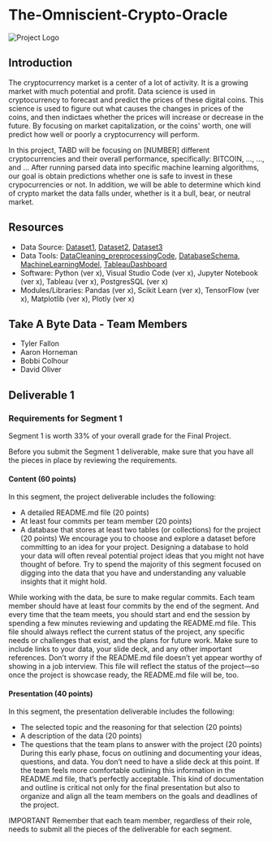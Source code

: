 # The-Omniscient-Crypto-Oracle

![Project Logo]()

## Introduction

The cryptocurrency market is a center of a lot of activity. It is a growing market with much potential and profit. Data science is used in cryptocurrency to forecast and predict the prices of these digital coins. This science is used to figure out what causes the changes in prices of the coins, and then indictaes whether the prices will increase or decrease in the future. By focusing on market capitalization, or the coins' worth, one will predict how well or poorly a cryptocurrency will perform. 

In this project, TABD will be focusing on [NUMBER] different cryptocurrencies and their overall performance, specifically: BITCOIN, ..., ..., and ... After running parsed data into specific machine learning algorithms, our goal is obtain predictions whether one is safe to invest in these crypocurrencies or not. In addition, we will be able to determine which kind of crypto market the data falls under, whether is it a bull, bear, or neutral market.

## Resources

* Data Source: [Dataset1](), [Dataset2](), [Dataset3]()
* Data Tools: [DataCleaning_preprocessingCode](.ipynb), [DatabaseSchema](.sql), [MachineLearningModel](.ipynb), [TableauDashboard]()
* Software: Python (ver x), Visual Studio Code (ver x), Jupyter Notebook (ver x), Tableau (ver x), PostgresSQL (ver x)
* Modules/Libraries: Pandas (ver x), Scikit Learn (ver x), TensorFlow (ver x), Matplotlib (ver x), Plotly (ver x)

## **Take A Byte Data** - Team Members

* Tyler Fallon
* Aaron Horneman
* Bobbi Colhour
* David Oliver

## Deliverable 1

### Requirements for Segment 1
Segment 1 is worth 33% of your overall grade for the Final Project.

Before you submit the Segment 1 deliverable, make sure that you have all the pieces in place by reviewing the requirements.

#### Content (60 points)
In this segment, the project deliverable includes the following:

- A detailed README.md file (20 points)
- At least four commits per team member (20 points)
- A database that stores at least two tables (or collections) for the project (20 points)
We encourage you to choose and explore a dataset before committing to an idea for your project. Designing a database to hold your data will often reveal potential project ideas that you might not have thought of before. Try to spend the majority of this segment focused on digging into the data that you have and understanding any valuable insights that it might hold.

While working with the data, be sure to make regular commits. Each team member should have at least four commits by the end of the segment. And every time that the team meets, you should start and end the session by spending a few minutes reviewing and updating the README.md file. This file should always reflect the current status of the project, any specific needs or challenges that exist, and the plans for future work. Make sure to include links to your data, your slide deck, and any other important references. Don’t worry if the README.md file doesn’t yet appear worthy of showing in a job interview. This file will reflect the status of the project—so once the project is showcase ready, the README.md file will be, too.

#### Presentation (40 points)
In this segment, the presentation deliverable includes the following:

- The selected topic and the reasoning for that selection (20 points)
- A description of the data (20 points)
- The questions that the team plans to answer with the project (20 points)
During this early phase, focus on outlining and documenting your ideas, questions, and data. You don’t need to have a slide deck at this point. If the team feels more comfortable outlining this information in the README.md file, that’s perfectly acceptable. This kind of documentation and outline is critical not only for the final presentation but also to organize and align all the team members on the goals and deadlines of the project.

IMPORTANT
Remember that each team member, regardless of their role, needs to submit all the pieces of the deliverable for each segment.

